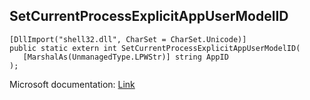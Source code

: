 ## SetCurrentProcessExplicitAppUserModelID

```
[DllImport("shell32.dll", CharSet = CharSet.Unicode)]
public static extern int SetCurrentProcessExplicitAppUserModelID(
   [MarshalAs(UnmanagedType.LPWStr)] string AppID
);
```

Microsoft documentation: [Link](https://learn.microsoft.com/en-us/windows/win32/api/shobjidl_core/nf-shobjidl_core-setcurrentprocessexplicitappusermodelid)
